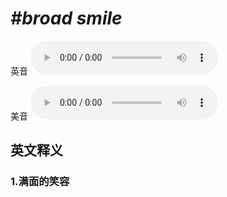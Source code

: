 # ***\#broad smile*** 
英音
<audio src="./media/broad smile1_AAC.aac" controls="controls"></audio>

美音
<audio src="./media/broad smile2_AAC.aac" controls="controls"></audio>



  

英文释义
---
### 1.**满面的笑容**  


